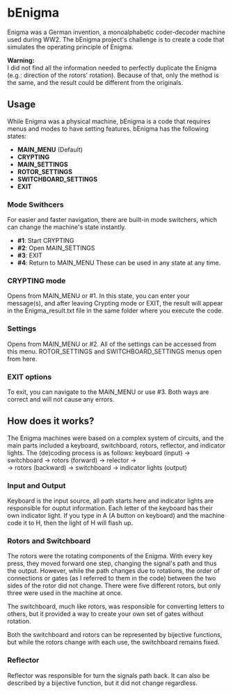 # bEnigma

Enigma was a German invention, a monoalphabetic coder-decoder machine used during WW2. The bEnigma project's challenge is to create a code that simulates the operating principle of Enigma. 

**Warning:**  
I did not find all the information needed to perfectly duplicate the Enigma (e.g.: direction of the rotors' rotation). Because of that, only the method is the same, and the result could be different from the originals.

## Usage
While Enigma was a physical machine, bEnigma is a code that requires menus and modes to have setting features. bEnigma has the following states:
- **MAIN_MENU** (Default)
- **CRYPTING**
- **MAIN_SETTINGS**
- **ROTOR_SETTINGS**
- **SWITCHBOARD_SETTINGS**
- **EXIT**

### Mode Swithcers
For easier and faster navigation, there are built-in mode switchers, which can change the machine's state instantly.
- **#1**: Start CRYPTING
- **#2**: Open MAIN_SETTINGS
- **#3**: EXIT
- **#4**: Return to MAIN_MENU
These can be used in any state at any time.

### CRYPTING mode
Opens from MAIN_MENU or #1. In this state, you can enter your message(s), and after leaving Crypting mode or EXIT, the result will appear in the Enigma_result.txt file in the same folder where you execute the code.

### Settings
Opens from MAIN_MENU or #2. All of the settings can be accessed from this menu. ROTOR_SETTINGS and SWITCHBOARD_SETTINGS menus open from here.

### EXIT options
To exit, you can navigate to the MAIN_MENU or use #3. Both ways are correct and will not cause any errors.

## How does it works?
The Enigma machines were based on a complex system of circuits, and the main parts included a keyboard, switchboard, rotors, reflector, and indicator lights. The (de)coding process is as follows:
keyboard (input) -> switchboard -> rotors (forward) -> relector ->  
-> rotors (backward) -> switchboard -> indicator lights (output)

### Input and Output
Keyboard is the input source, all path starts here and indicator lights are responsible for ouptut information. Each letter of the keyboard has their own indicator light. If you type in A (A button on keyboard) and the machine code it to H, then the light of H will flash up.

### Rotors and Switchboard
The rotors were the rotating components of the Enigma. With every key press, they moved forward one step, changing the signal's path and thus the output. However, while the path changes due to rotations, the order of connections or gates (as I referred to them in the code) between the two sides of the rotor did not change. There were five different rotors, but only three were used in the machine at once.

The switchboard, much like rotors, was responsible for converting letters to others, but it provided a way to create your own set of gates without rotation.

Both the switchboard and rotors can be represented by bijective functions, but while the rotors change with each use, the switchboard remains fixed.

### Reflector
Reflector was responsible for turn the signals path back. It can also be described by a bijective function, but it did not change regardless.
